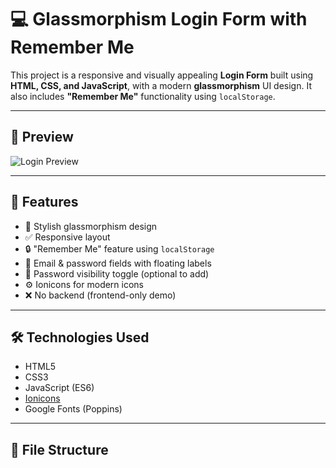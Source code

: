 # 💻 Glassmorphism Login Form with Remember Me

This project is a responsive and visually appealing **Login Form** built using **HTML, CSS, and JavaScript**, with a modern **glassmorphism** UI design. It also includes **"Remember Me"** functionality using `localStorage`.

---

## 📸 Preview

![Login Preview](./screenshot.png) <!-- Replace with actual screenshot path -->

---

## 🚀 Features

- 🎨 Stylish glassmorphism design
- ✅ Responsive layout
- 🔒 "Remember Me" feature using `localStorage`
- 📧 Email & password fields with floating labels
- 🧠 Password visibility toggle (optional to add)
- ⚙️ Ionicons for modern icons
- ❌ No backend (frontend-only demo)

---

## 🛠️ Technologies Used

- HTML5
- CSS3
- JavaScript (ES6)
- [Ionicons](https://ionic.io/ionicons)
- Google Fonts (Poppins)

---

## 📂 File Structure
